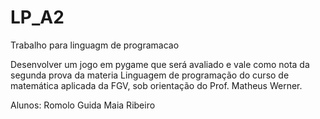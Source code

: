 # LP_A2
Trabalho para linguagm de programacao

Desenvolver um jogo em pygame que será avaliado e vale como nota da segunda prova da materia 
Linguagem de programação do curso de matemática aplicada da FGV, sob orientação do Prof. Matheus Werner.

Alunos:
Romolo Guida
Maia Ribeiro
